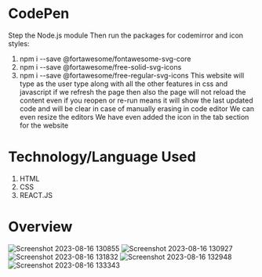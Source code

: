 # CodePen
Step the Node.js module
Then run the packages for codemirror and icon styles:
1) npm i --save @fortawesome/fontawesome-svg-core
2) npm i --save @fortawesome/free-solid-svg-icons
3) npm i --save @fortawesome/free-regular-svg-icons
This website will type as the user type along with all the other features in css and javascript
if we refresh the page then also the page will not reload the content even if you reopen or re-run means it will show the last updated code and will be clear in case of manually erasing in code editor
We can even resize the editors
We have even added the icon in the tab section for the website

# Technology/Language Used
1) HTML
2) CSS
3) REACT.JS

# Overview
![Screenshot 2023-08-16 130855](https://github.com/garvita2003/CodePen/assets/102051676/d02f1694-211f-4f23-a93c-811eb507939b)
![Screenshot 2023-08-16 130927](https://github.com/garvita2003/CodePen/assets/102051676/9f2fd517-a940-4929-a215-dda13159ce17)
![Screenshot 2023-08-16 131832](https://github.com/garvita2003/CodePen/assets/102051676/ac4cfa88-e3c9-4224-8c5b-4ff93318c22c)
![Screenshot 2023-08-16 132948](https://github.com/garvita2003/CodePen/assets/102051676/1c1d2eb1-3694-4bf9-a7a6-19bba3e24725)
![Screenshot 2023-08-16 133343](https://github.com/garvita2003/CodePen/assets/102051676/20574423-f985-42c4-b818-5792a98aa6f7)
